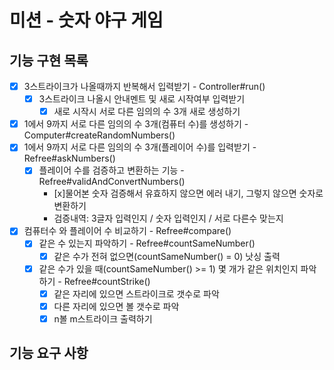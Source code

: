 # 미션 - 숫자 야구 게임

## 기능 구현 목록

- [x] 3스트라이크가 나올때까지 반복해서 입력받기 - Controller#run()
    - [x] 3스트라이크 나올시 안내멘트 및 새로 시작여부 입력받기
        - [x] 새로 시작시 서로 다른 임의의 수 3개 새로 생성하기
- [x] 1에서 9까지 서로 다른 임의의 수 3개(컴퓨터 수)를 생성하기 - Computer#createRandomNumbers()
- [x] 1에서 9까지 서로 다른 임의의 수 3개(플레이어 수)를 입력받기 - Refree#askNumbers()
    - [x] 플레이어 수를 검증하고 변환하는 기능 - Refree#validAndConvertNumbers()
      - [x]물어본 숫자 검증해서 유효하지 않으면 에러 내기, 그렇지 않으면 숫자로 변환하기
      - 검증내역: 3글자 입력인지 / 숫자 입력인지 / 서로 다른수 맞는지 
- [x] 컴퓨터수 와 플레이어 수 비교하기 - Refree#compare()
    - [x] 같은 수 있는지 파악하기 - Refree#countSameNumber()
        - [x] 같은 수가 전혀 없으면(countSameNumber() = 0) 낫싱 출력
    - [x] 같은 수가 있을 때(countSameNumber() >= 1) 몇 개가 같은 위치인지 파악하기 - Refree#countStrike()
        - [x] 같은 자리에 있으면 스트라이크로 갯수로 파악
        - [x] 다른 자리에 있으면 볼 갯수로 파악
        - [x] n볼 m스트라이크 출력하기

## 기능 요구 사항
